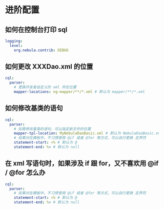 
# 进阶配置
## 如何在控制台打印 sql 
```yml
logging:
  level:
    org.nebula.contrib: DEBUG
```

## 如何更改 XXXDao.xml 的位置
```yml
cql:
  parser:
    # 更换开发者自定义的 xml 所在位置
    mapper-locations: ng-mapper/**/*.xml # 默认为 mapper/**/*.xml
```

## 如何修改基类的语句
```yml
cql:
  parser:
    # 如需修改基类的语句，可以指定新文件的位置
    mapper-tpl-location: MyNebulaDaoBasic.xml # 默认为 NebulaDaoBasic.xml
    # 如果对在模板中，不习惯使用 @if 或者 @for 等方式，可以自行更换 定界符
    statement-start: <% # 默认为 @
    statement-end: %> # 默认为 null
```

## 在 xml 写语句时，如果涉及 if 跟 for，又不喜欢用 @if / @for 怎么办
```yml
cql:
  parser:
    # 如果对在模板中，不习惯使用 @if 或者 @for 等方式，可以自行更换 定界符
    statement-start: <% # 默认为 @
    statement-end: %> # 默认为 null
```
